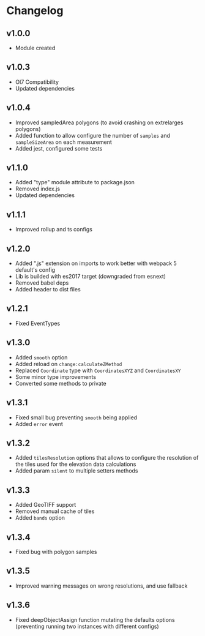 # Changelog

## v1.0.0
* Module created

## v1.0.3
* Ol7 Compatibility
* Updated dependencies

## v1.0.4
* Improved sampledArea polygons (to avoid crashing on extrelarges polygons)
* Added function to allow configure the number of `samples` and `sampleSizeArea` on each measurement
* Added jest, configured some tests

## v1.1.0
* Added "type" module attribute to package.json
* Removed index.js
* Updated dependencies

## v1.1.1
* Improved rollup and ts configs

## v1.2.0
* Added ".js" extension on imports to work better with webpack 5 default's config
* Lib is builded with es2017 target (downgraded from esnext)
* Removed babel deps
* Added header to dist files

## v1.2.1
* Fixed EventTypes

## v1.3.0
* Added `smooth` option
* Added reload on `change:calculateZMethod`
* Replaced `Coordinate` type with `CoordinatesXYZ` and `CoordinatesXY`
* Some minor type improvements
* Converted some methods to private

## v1.3.1
* Fixed small bug preventing `smooth` being applied
* Added `error` event 

## v1.3.2
* Added `tilesResolution` options that allows to configure the resolution of the tiles used for the elevation data calculations
* Added param `silent` to multiple setters methods

## v1.3.3
* Added GeoTIFF support
* Removed manual cache of tiles
* Added `bands` option

## v1.3.4
* Fixed bug with polygon samples

## v1.3.5
* Improved warning messages on wrong resolutions, and use fallback

## v1.3.6
* Fixed deepObjectAssign function mutating the defaults options (preventing running two instances with different configs)